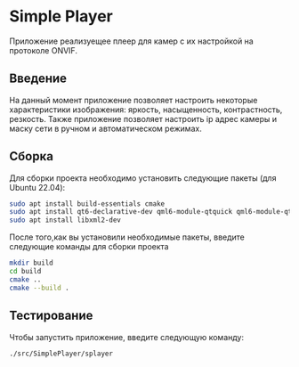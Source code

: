 Simple Player
===

Приложение реализуещее плеер для камер с их настройкой на протоколе ONVIF.

Введение
---

На данный момент приложение позволяет настроить некоторые характеристики изображения: яркость, насыщенность, контрастность, резкость.
Также приложение позволяет настроить ip адрес камеры и маску сети в ручном и автоматическом режимах.

Сборка 
---

Для сборки проекта необходимо установить следующие пакеты (для Ubuntu 22.04):
```bash
sudo apt install build-essentials cmake
sudo apt install qt6-declarative-dev qml6-module-qtquick qml6-module-qtquick-controls qml6-module-qtquick-dialogs qml6-module-qtquick-layouts qml6-module-qtmultimedia libgl1-mesa-dev 
sudo apt install libxml2-dev
```

После того,как вы установили необходимые пакеты, введите следующие команды для сборки проекта

```bash
mkdir build
cd build
cmake ..
cmake --build .
```

Тестирование
---

Чтобы запустить приложение, введите следующую команду:

```bash
./src/SimplePlayer/splayer
```

